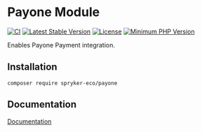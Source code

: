 # Payone Module
[![CI](https://github.com/spryker-eco/payone/workflows/CI/badge.svg?branch=master)](https://github.com/spryker-eco/payone/actions?query=workflow%3ACI+branch%3Amaster)
[![Latest Stable Version](https://poser.pugx.org/spryker-eco/payone/v/stable.svg)](https://packagist.org/packages/spryker-eco/payone)
[![License](https://img.shields.io/github/license/spryker-eco/payone.svg?b=master)](https://github.com/spryker-eco/payone)
[![Minimum PHP Version](https://img.shields.io/badge/php-%3E%3D%207.4-8892BF.svg)](https://php.net/)

Enables Payone Payment integration.

## Installation

```
composer require spryker-eco/payone
```

## Documentation

[Documentation](https://docs.spryker.com/docs/scos/user/technology-partners/202204.0/payment-partners/bs-payone/bs-payone.html)
